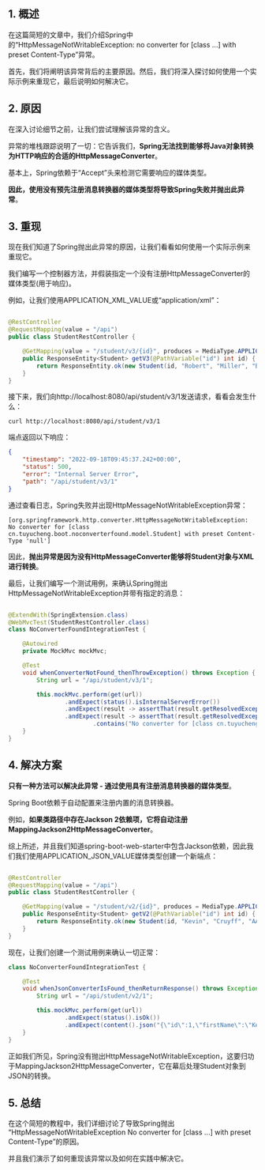 ## 1. 概述

在这篇简短的文章中，我们介绍Spring中的“HttpMessageNotWritableException:
no converter for [class ...] with preset Content-Type”异常。

首先，我们将阐明该异常背后的主要原因。然后，我们将深入探讨如何使用一个实际示例来重现它，最后说明如何解决它。

## 2. 原因

在深入讨论细节之前，让我们尝试理解该异常的含义。

异常的堆栈跟踪说明了一切：它告诉我们，**Spring无法找到能够将Java对象转换为HTTP响应的合适的HttpMessageConverter**。

基本上，Spring依赖于“Accept”头来检测它需要响应的媒体类型。

**因此，使用没有预先注册消息转换器的媒体类型将导致Spring失败并抛出此异常**。

## 3. 重现

现在我们知道了Spring抛出此异常的原因，让我们看看如何使用一个实际示例来重现它。

我们编写一个控制器方法，并假装指定一个没有注册HttpMessageConverter的媒体类型(用于响应)。

例如，让我们使用APPLICATION_XML_VALUE或“application/xml”：

```java

@RestController
@RequestMapping(value = "/api")
public class StudentRestController {

    @GetMapping(value = "/student/v3/{id}", produces = MediaType.APPLICATION_XML_VALUE)
    public ResponseEntity<Student> getV3(@PathVariable("id") int id) {
        return ResponseEntity.ok(new Student(id, "Robert", "Miller", "BB"));
    }
}
```

接下来，我们向http://localhost:8080/api/student/v3/1发送请求，看看会发生什么：

```shell
curl http://localhost:8080/api/student/v3/1
```

端点返回以下响应：

```json
{
    "timestamp": "2022-09-18T09:45:37.242+00:00",
    "status": 500,
    "error": "Internal Server Error",
    "path": "/api/student/v3/1"
}
```

通过查看日志，Spring失败并出现HttpMessageNotWritableException异常：

```text
[org.springframework.http.converter.HttpMessageNotWritableException: No converter for [class cn.tuyucheng.boot.noconverterfound.model.Student] with preset Content-Type 'null']
```

因此，**抛出异常是因为没有HttpMessageConverter能够将Student对象与XML进行转换**。

最后，让我们编写一个测试用例，来确认Spring抛出HttpMessageNotWritableException并带有指定的消息：

```java

@ExtendWith(SpringExtension.class)
@WebMvcTest(StudentRestController.class)
class NoConverterFoundIntegrationTest {

    @Autowired
    private MockMvc mockMvc;

    @Test
    void whenConverterNotFound_thenThrowException() throws Exception {
        String url = "/api/student/v3/1";

        this.mockMvc.perform(get(url))
                .andExpect(status().isInternalServerError())
                .andExpect(result -> assertThat(result.getResolvedException()).isInstanceOf(HttpMessageNotWritableException.class))
                .andExpect(result -> assertThat(result.getResolvedException().getMessage())
                        .contains("No converter for [class cn.tuyucheng.boot.noconverterfound.model.Student] with preset Content-Type"));
    }
}
```

## 4. 解决方案

**只有一种方法可以解决此异常 - 通过使用具有注册消息转换器的媒体类型**。

Spring Boot依赖于自动配置来注册内置的消息转换器。

例如，**如果类路径中存在Jackson 2依赖项，它将自动注册MappingJackson2HttpMessageConverter**。

综上所述，并且我们知道spring-boot-web-starter中包含Jackson依赖，因此我们我们使用APPLICATION_JSON_VALUE媒体类型创建一个新端点：

```java

@RestController
@RequestMapping(value = "/api")
public class StudentRestController {

    @GetMapping(value = "/student/v2/{id}", produces = MediaType.APPLICATION_JSON_VALUE)
    public ResponseEntity<Student> getV2(@PathVariable("id") int id) {
        return ResponseEntity.ok(new Student(id, "Kevin", "Cruyff", "AA"));
    }
}
```

现在，让我们创建一个测试用例来确认一切正常：

```java
class NoConverterFoundIntegrationTest {

    @Test
    void whenJsonConverterIsFound_thenReturnResponse() throws Exception {
        String url = "/api/student/v2/1";

        this.mockMvc.perform(get(url))
                .andExpect(status().isOk())
                .andExpect(content().json("{\"id\":1,\"firstName\":\"Kevin\",\"lastName\":\"Cruyff\", \"grade\":\"AA\"}"));
    }
}
```

正如我们所见，Spring没有抛出HttpMessageNotWritableException，这要归功于MappingJackson2HttpMessageConverter，它在幕后处理Student对象到JSON的转换。

## 5. 总结

在这个简短的教程中，我们详细讨论了导致Spring抛出
“HttpMessageNotWritableException No converter for [class ...] with preset Content-Type”的原因。

并且我们演示了如何重现该异常以及如何在实践中解决它。